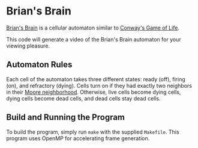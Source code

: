 # Brian's Brain

[Brian's Brain](https://www.wikiwand.com/en/Brian%27s_Brain) is a cellular automaton similar to [Conway's Game of Life](https://www.wikiwand.com/en/Conway%27s_Game_of_Life).

This code will generate a video of the Brian's Brain automaton for your viewing pleasure.

## Automaton Rules

Each cell of the automaton takes three different states: ready (off), firing (on), and refractory (dying). Cells turn on if they had exactly two neighbors in their [Moore neighborhood](https://www.wikiwand.com/en/Moore_neighborhood). Otherwise, live cells become dying cells, dying cells become dead cells, and dead cells stay dead cells.

## Build and Running the Program

To build the program, simply run `make` with the supplied `Makefile`. This program uses OpenMP for accelerating frame generation.
